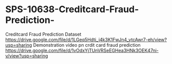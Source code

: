 # SPS-10638-Creditcard-Fraud-Prediction-
Creditcard Fraud Prediction 
Dataset
https://drive.google.com/file/d/1LGeq5Hdtj_j4k3K1FwJn4_ytcAwr7-eh/view?usp=sharing
Demonstration video pn crdit card fraud prediction https://drive.google.com/file/d/1vOdxYjTUnVRSeEGHea3HNk3OEK47ni-v/view?usp=sharing
